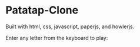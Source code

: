 # Patatap-Clone

Built with html, css, javascript, paperjs, and howlerjs.

Enter any letter from the keyboard to play: 



